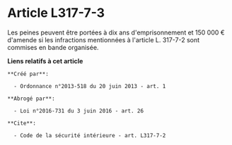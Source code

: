 # Article L317-7-3

Les peines peuvent être portées à dix ans d'emprisonnement et 150 000 € d'amende si les infractions mentionnées à l'article
L. 317-7-2 sont commises en bande organisée.

**Liens relatifs à cet article**

	**Créé par**:

	  - Ordonnance n°2013-518 du 20 juin 2013 - art. 1

	**Abrogé par**:

	  - Loi n°2016-731 du 3 juin 2016 - art. 26

	**Cite**:

	  - Code de la sécurité intérieure - art. L317-7-2
